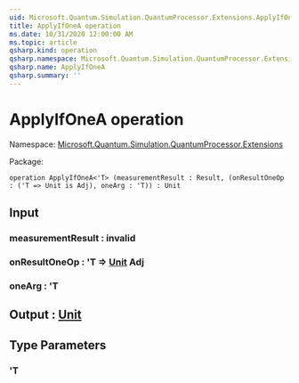 ```yaml
---
uid: Microsoft.Quantum.Simulation.QuantumProcessor.Extensions.ApplyIfOneA
title: ApplyIfOneA operation
ms.date: 10/31/2020 12:00:00 AM
ms.topic: article
qsharp.kind: operation
qsharp.namespace: Microsoft.Quantum.Simulation.QuantumProcessor.Extensions
qsharp.name: ApplyIfOneA
qsharp.summary: ''
---
```


# ApplyIfOneA operation

Namespace: [Microsoft.Quantum.Simulation.QuantumProcessor.Extensions](xref:Microsoft.Quantum.Simulation.QuantumProcessor.Extensions)

Package: [](https://nuget.org/packages/)




```qsharp
operation ApplyIfOneA<'T> (measurementResult : Result, (onResultOneOp : ('T => Unit is Adj), oneArg : 'T)) : Unit
```


## Input

### measurementResult : __invalid<Result>__




### onResultOneOp : 'T => [Unit](xref:microsoft.quantum.lang-ref.unit) Adj




### oneArg : 'T





## Output : [Unit](xref:microsoft.quantum.lang-ref.unit)



## Type Parameters

### 'T

